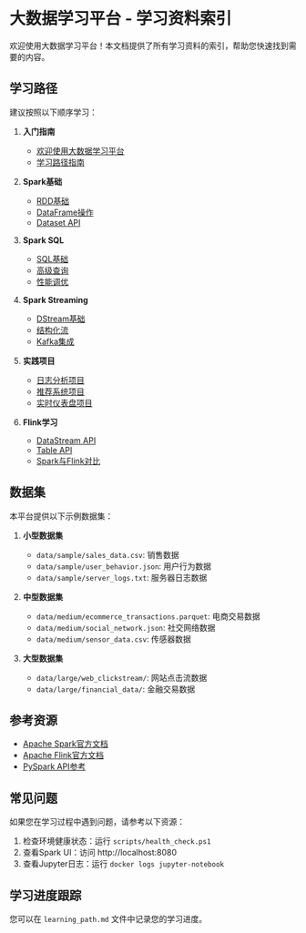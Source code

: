 # 大数据学习平台 - 学习资料索引

欢迎使用大数据学习平台！本文档提供了所有学习资料的索引，帮助您快速找到需要的内容。

## 学习路径

建议按照以下顺序学习：

1. **入门指南**
   - [欢迎使用大数据学习平台](./00-welcome.ipynb)
   - [学习路径指南](./learning_path.md)

2. **Spark基础**
   - [RDD基础](./01-spark-basics/rdd-fundamentals.md)
   - [DataFrame操作](./01-spark-basics/dataframe-operations.md)
   - [Dataset API](./01-spark-basics/dataset-api.md)

3. **Spark SQL**
   - [SQL基础](./02-spark-sql/sql-basics.md)
   - [高级查询](./02-spark-sql/advanced-queries.md)
   - [性能调优](./02-spark-sql/performance-tuning.md)

4. **Spark Streaming**
   - [DStream基础](./03-spark-streaming/dstream-basics.md)
   - [结构化流](./03-spark-streaming/structured-streaming.md)
   - [Kafka集成](./03-spark-streaming/kafka-integration.md)

5. **实践项目**
   - [日志分析项目](./04-projects/log-analysis/README.md)
   - [推荐系统项目](./04-projects/recommendation-system/README.md)
   - [实时仪表盘项目](./04-projects/real-time-dashboard/README.md)

6. **Flink学习**
   - [DataStream API](./05-flink/datastream-api.md)
   - [Table API](./05-flink/table-api.md)
   - [Spark与Flink对比](./05-flink/spark-vs-flink.md)

## 数据集

本平台提供以下示例数据集：

1. **小型数据集**
   - `data/sample/sales_data.csv`: 销售数据
   - `data/sample/user_behavior.json`: 用户行为数据
   - `data/sample/server_logs.txt`: 服务器日志数据

2. **中型数据集**
   - `data/medium/ecommerce_transactions.parquet`: 电商交易数据
   - `data/medium/social_network.json`: 社交网络数据
   - `data/medium/sensor_data.csv`: 传感器数据

3. **大型数据集**
   - `data/large/web_clickstream/`: 网站点击流数据
   - `data/large/financial_data/`: 金融交易数据

## 参考资源

- [Apache Spark官方文档](https://spark.apache.org/docs/latest/)
- [Apache Flink官方文档](https://flink.apache.org/docs/stable/)
- [PySpark API参考](https://spark.apache.org/docs/latest/api/python/index.html)

## 常见问题

如果您在学习过程中遇到问题，请参考以下资源：

1. 检查环境健康状态：运行 `scripts/health_check.ps1`
2. 查看Spark UI：访问 http://localhost:8080
3. 查看Jupyter日志：运行 `docker logs jupyter-notebook`

## 学习进度跟踪

您可以在 `learning_path.md` 文件中记录您的学习进度。